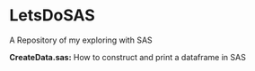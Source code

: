 # LetsDoSAS
A Repository of my exploring with SAS

__CreateData.sas:__ How to construct and print a dataframe in SAS
